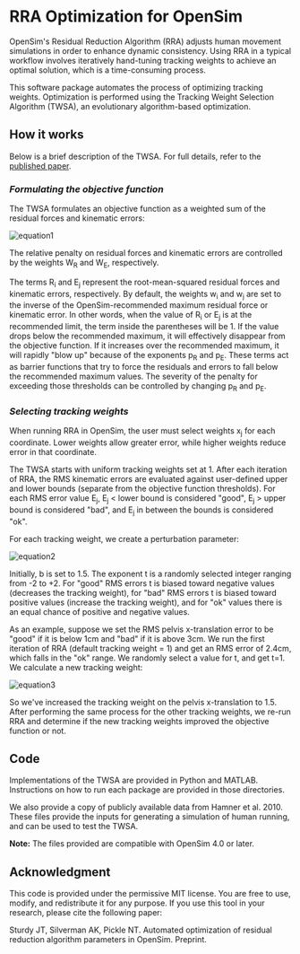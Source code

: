 # RRA Optimization for OpenSim
OpenSim's Residual Reduction Algorithm (RRA) adjusts human movement simulations in order to enhance dynamic consistency. Using RRA in a typical workflow involves iteratively hand-tuning tracking weights to achieve an optimal solution, which is a time-consuming process.

This software package automates the process of optimizing tracking weights. Optimization is performed using the Tracking Weight Selection Algorithm (TWSA), an evolutionary algorithm-based optimization. 

## How it works

Below is a brief description of the TWSA. For full details, refer to the [published paper](https://www.biorxiv.org/content/10.1101/2021.10.06.463431v1.full.pdf).
###  *Formulating the objective function*

The TWSA formulates an objective function as a weighted sum of the residual forces and kinematic errors:

![equation1](https://latex.codecogs.com/svg.image?W_{R}\sum_{i=1}^{m}(w_{i}R_{i})^{p_{R}}&plus;W_{E}\sum_{j=1}^{n}(w_{j}R_{j})^{p_{E}})

The relative penalty on residual forces and kinematic errors are controlled by the weights W<sub>R</sub> and W<sub>E</sub>, respectively. 

The terms R<sub>i</sub> and E<sub>j</sub> represent the root-mean-squared residual forces and kinematic errors, respectively. By default, the weights w<sub>i</sub> and w<sub>j</sub> are set to the inverse of the OpenSim-recommended maximum residual force or kinematic error. In other words, when the value of R<sub>i</sub> or E<sub>j</sub> is at the recommended limit, the term inside the parentheses will be 1. If the value drops below the recommended maximum, it will effectively disappear from the objective function. If it increases over the recommended maximum, it will rapidly "blow up" because of the exponents p<sub>R</sub> and p<sub>E</sub>. These terms act as barrier functions that try to force the residuals and errors to fall below the recommended maximum values. The severity of the penalty for exceeding those thresholds can be controlled by changing p<sub>R</sub> and p<sub>E</sub>.

### *Selecting tracking weights*

When running RRA in OpenSim, the user must select weights x<sub>j</sub> for each coordinate. Lower weights allow greater error, while higher weights reduce error in that coordinate.

The TWSA starts with uniform tracking weights set at 1. After each iteration of RRA, the RMS kinematic errors are evaluated against user-defined upper and lower bounds (separate from the objective function thresholds). For each RMS error value E<sub>j</sub>, E<sub>j</sub> < lower bound is considered "good", E<sub>j</sub> > upper bound is considered "bad", and E<sub>j</sub> in between the bounds is considered "ok". 

For each tracking weight, we create a perturbation parameter:

![equation2](https://latex.codecogs.com/svg.image?\tau_{j}=b^t)

Initially, b is set to 1.5. The exponent t is a randomly selected integer ranging from -2 to +2. For "good" RMS errors t is biased toward negative values (decreases the tracking weight), for "bad" RMS errors t is biased toward positive values (increase the tracking weight), and for "ok" values there is an equal chance of positive and negative values.

As an example, suppose we set the RMS pelvis x-translation error to be "good" if it is below 1cm and "bad" if it is above 3cm. We run the first iteration of RRA (default tracking weight = 1) and get an RMS error of 2.4cm, which falls in the "ok" range. We randomly select a value for t, and get t=1. We calculate a new tracking weight:

![equation3](https://latex.codecogs.com/svg.image?\newline&space;x_{j,new}=b^{t}x_{j,old}\newline&space;x_{j,new}=1.5^{1}*1=1.5)

So we've increased the tracking weight on the pelvis x-translation to 1.5. After performing the same process for the other tracking weights, we re-run RRA and determine if the new tracking weights improved the objective function or not.

## Code
Implementations of the TWSA are provided in Python and MATLAB. Instructions on how to run each package are provided in those directories.

We also provide a copy of publicly available data from Hamner et al. 2010. These files provide the inputs for generating a simulation of human running, and can be used to test the TWSA.

**Note:** The files provided are compatible with OpenSim 4.0 or later.

## Acknowledgment
This code is provided under the permissive MIT license. You are free to use, modify, and redistribute it for any purpose. If you use this tool in your research, please cite the following paper:

Sturdy JT, Silverman AK, Pickle NT. Automated optimization of residual reduction algorithm parameters in OpenSim. Preprint.